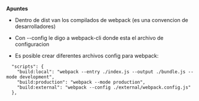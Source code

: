 


**Apuntes**

- Dentro de dist van los compilados de  webpack (es una convencion de desarrolladores)

- Con --config le digo a webpack-cli donde esta el archivo de configuracion

- Es posible crear diferentes archivos config para webpack:

```
  "scripts": {
    "build:local": "webpack --entry ./index.js --output ./bundle.js --mode development",
    "build:production": "webpack --mode production",
    "build:external": "webpack --config ./external/webpack.config.js"
  },
```